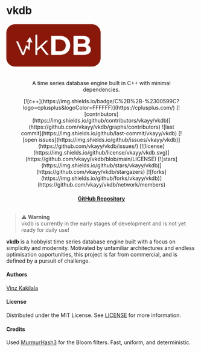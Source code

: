 # vkdb

![](images/vkdb-full-cropped-small.png)

<div style="margin: 32px;" align="center">
<p>A time series database engine built in C++ with minimal dependencies.</p>
[![c++](https://img.shields.io/badge/C%2B%2B-%2300599C?logo=cplusplus&logoColor=FFFFFF)](https://cplusplus.com/)
[![contributors](https://img.shields.io/github/contributors/vkayy/vkdb)](https://github.com/vkayy/vkdb/graphs/contributors)
![last commit](https://img.shields.io/github/last-commit/vkayy/vkdb)
[![open issues](https://img.shields.io/github/issues/vkayy/vkdb)](https://github.com/vkayy/vkdb/issues/)
[![license](https://img.shields.io/github/license/vkayy/vkdb.svg)](https://github.com/vkayy/vkdb/blob/main/LICENSE)
[![stars](https://img.shields.io/github/stars/vkayy/vkdb)](https://github.com/vkayy/vkdb/stargazers)
[![forks](https://img.shields.io/github/forks/vkayy/vkdb)](https://github.com/vkayy/vkdb/network/members)
<h4><a href="https://github.com/vkayy/vkdb">GitHub Repository</a></h4>
</div>

> **⚠ Warning**<br> vkdb is currently in the early stages of development and is not yet ready for daily use!


**vkdb** is a hobbyist time series database engine built with a focus on simplicity and modernity. Motivated by unfamiliar architectures and endless optimisation opportunities, this project is far from commercial, and is defined by a pursuit of challenge.

#### Authors

[Vinz Kakilala](https://linkedin.com/in/vinzkakilala)

#### License

Distributed under the MIT License. See [LICENSE](https://github.com/vkayy/vkdb/blob/main/LICENSE) for more information.

#### Credits

Used [MurmurHash3](https://github.com/aappleby/smhasher/blob/master/src/MurmurHash3.cpp) for the Bloom filters. Fast, uniform, and deterministic.
